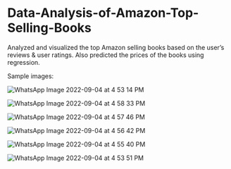 # Data-Analysis-of-Amazon-Top-Selling-Books
 Analyzed and visualized the top Amazon selling books based on the user’s reviews &amp; user ratings. Also predicted the prices of the books using regression.
 
 Sample images:
 
 ![WhatsApp Image 2022-09-04 at 4 53 14 PM](https://user-images.githubusercontent.com/89146782/188369367-7ab47e78-1624-47b4-a9e1-b96c66b04307.jpeg)
 
 ![WhatsApp Image 2022-09-04 at 4 58 33 PM](https://user-images.githubusercontent.com/89146782/188369494-ed1d0c2a-38e4-46de-a085-7e8f9d916721.jpeg)
 
![WhatsApp Image 2022-09-04 at 4 57 46 PM](https://user-images.githubusercontent.com/89146782/188369500-a683bc42-8d42-4186-99de-728f0e3a8f5a.jpeg)

![WhatsApp Image 2022-09-04 at 4 56 42 PM](https://user-images.githubusercontent.com/89146782/188369504-65b65110-1bb7-47f8-b31b-c12066cdc1d2.jpeg)

![WhatsApp Image 2022-09-04 at 4 55 40 PM](https://user-images.githubusercontent.com/89146782/188369508-b5e55f23-4913-4eec-ac1d-af65bddf564e.jpeg)

![WhatsApp Image 2022-09-04 at 4 53 51 PM](https://user-images.githubusercontent.com/89146782/188369515-52435cac-1c4a-4175-983b-b67e0ac251fa.jpeg)

